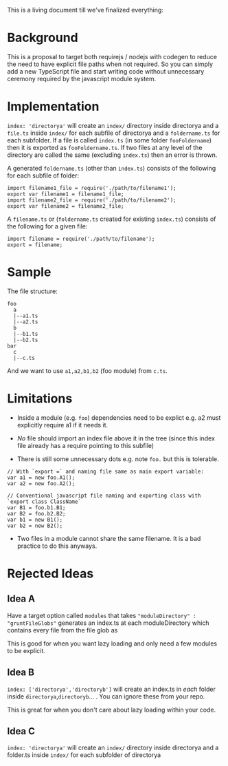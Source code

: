 This is a living document till we've finalized everything:

# Background 

This is a proposal to target both requirejs / nodejs with codegen to reduce the need to have explicit file paths when not required. So you can simply add a new TypeScript file and start writing code without unnecessary ceremony required by the javascript module system.

# Implementation
`index: 'directorya'` will create an `index/` directory inside directorya and a `file.ts` inside `index/` for each subfile of directorya and a `foldername.ts` for each subfolder. If a file is called `index.ts` (in some folder `fooFoldername`) then it is exported as `fooFoldername.ts`. If two files at any level of the directory are called the same (excluding `index.ts`) then an error is thrown.

A generated `foldername.ts` (other than `index.ts`) consists of the following for each subfile of folder: 

```
import filename1_file = require('./path/to/filename1');
export var filename1 = filename1_file;
import filename2_file = require('./path/to/filename2');
export var filename2 = filename2_file;
```

A `filename.ts` or (`foldername.ts` created for existing `index.ts`) consists of the following for a given file: 

```
import filename = require('./path/to/filename');
export = filename;
```

# Sample
The file structure: 

```
foo
  a
  |--a1.ts
  |--a2.ts
  b
  |--b1.ts
  |--b2.ts
bar
  c
  |--c.ts
```

And we want to use `a1,a2,b1,b2` (foo module) from `c.ts`.

# Limitations
* Inside a module  (e.g. `foo`) dependencies need to be explict e.g. a2 must explicitly require a1 if it needs it. 

* *No* file should import an index file above it in the tree (since this index file already has a require pointing to this subfile)

* There is still some unnecessary dots e.g. note `foo.` but this is tolerable. 

```
// With `export =` and naming file same as main export variable: 
var a1 = new foo.A1();
var a2 = new foo.A2();

// Conventional javascript file naming and exporting class with `export class ClassName`
var B1 = foo.b1.B1;
var B2 = foo.b2.B2;
var b1 = new B1();
var b2 = new B2();
```

* Two files in a module cannot share the same filename. It is a bad practice to do this anyways.

# Rejected Ideas

## Idea A
Have a target option called `modules` that takes `"moduleDirectory" : "gruntFileGlobs"` generates an index.ts at each moduleDirectory which contains every file from the file glob as 

This is good for when you want lazy loading and only need a few modules to be explicit. 

## Idea B
`index: ['directorya','directoryb']` will create an index.ts in *each* folder inside `directorya`,`directoryb`... . You can ignore these from your repo. 

This is great for when you don't care about lazy loading within your code.

## Idea C 
`index: 'directorya'` will create an `index/` directory inside directorya and a folder.ts inside `index/` for each subfolder of directorya